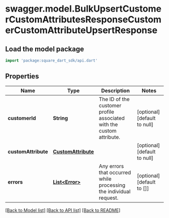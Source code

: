 # swagger.model.BulkUpsertCustomerCustomAttributesResponseCustomerCustomAttributeUpsertResponse

## Load the model package
```dart
import 'package:square_dart_sdk/api.dart'
```

## Properties
Name | Type | Description | Notes
------------ | ------------- | ------------- | -------------
**customerId** | **String** | The ID of the customer profile associated with the custom attribute. | [optional] [default to null]
**customAttribute** | [**CustomAttribute**](CustomAttribute.md) |  | [optional] [default to null]
**errors** | [**List&lt;Error&gt;**](Error.md) | Any errors that occurred while processing the individual request. | [optional] [default to []]

[[Back to Model list]](../README.md#documentation-for-models) [[Back to API list]](../README.md#documentation-for-api-endpoints) [[Back to README]](../README.md)

